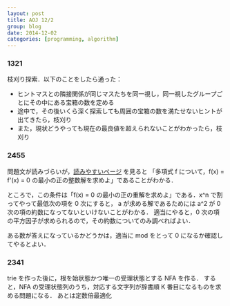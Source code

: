 ```yaml
---
layout: post
title: AOJ 12/2
group: blog
date: 2014-12-02
categories: [programming, algorithm]
---
```


### 1321
枝刈り探索．以下のことをしたら通った：

- ヒントマスとの隣接関係が同じマスたちを同一視し，同一視したグループごとにその中にある宝箱の数を定める
- 途中で，その後いくら深く探索しても周囲の宝箱の数を満たせないヒントが出てきたら，枝刈り
- また，現状どうやっても現在の最良値を超えられないことがわかったら，枝刈り

### 2455
問題文が読みづらいが，[読みやすいページ](http://yuha-c83.contest.atcoder.jp/tasks/yuha_c83_02) を見ると
「多項式 f について，f(x) = f'(x) = 0 の最小の正の整数解を求めよ」であることがわかる．

ところで，この条件は「f(x) = 0 の最小の正の重解を求めよ」である．x^n で割ってやって最低次の項を 0 次にすると，
a が求める解であるためには a^2 が 0 次の項の約数になってないといけないことがわかる．
適当にやると，0 次の項の平方因子が求められるので，その約数についてのみ調べればよい．

ある数が答えになっているかどうかは，適当に mod をとって 0 になるか確認してやるとよい．

### 2341
trie を作った後に，根を始状態かつ唯一の受理状態とする NFA を作る．
すると，NFA の受理状態列のうち，対応する文字列が辞書順 K 番目になるものを求める問題になる．
あとは定数倍最適化
